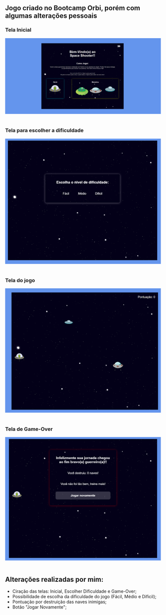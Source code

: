 ## Jogo criado no Bootcamp Orbi, porém com algumas alterações pessoais

### Tela Inicial
<img src="./imgs Read-me/Inicio-1.PNG" alt="Tela Inicial"> <br/><br/>

### Tela para escolher a dificuldade
<img src="./imgs Read-me/Inicio-2.PNG" alt="Tela para escolher dificuldade do jogo"> <br/><br/>

### Tela do jogo
<img src="./imgs Read-me/jogo.PNG" alt="Jogo"> <br/><br/>

### Tela de Game-Over
<img src="./imgs Read-me/Game-over.PNG" alt="Tela Game-Over"> <br/><br/>

## Alterações realizadas por mim:

* Ciração das telas: Inicial, Escolher Dificuldade e Game-Over;
* Possibilidade de escolha da dificuldade do jogo (Fácil, Médio e Dificil);
* Pontuação por destruição das naves inimigas;
* Botão "Jogar Novamente";
